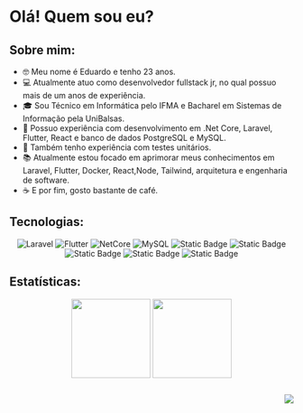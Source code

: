 # Olá! Quem sou eu?

## Sobre mim:
- 🤓 Meu nome é Eduardo e tenho 23 anos.
- 💻 Atualmente atuo como desenvolvedor fullstack jr, no qual possuo mais de um anos de experiência.
- 🎓 Sou Técnico em Informática pelo IFMA e Bacharel em Sistemas de Informação pela UniBalsas.
- 🤯 Possuo experiência com desenvolvimento em .Net Core, Laravel, Flutter, React e banco de dados PostgreSQL e MySQL.
- 🧪 Também tenho experiência com testes unitários.
- 📚 Atualmente estou focado em aprimorar meus conhecimentos em Laravel, Flutter, Docker, React,Node, Tailwind, arquitetura e engenharia de software.
- ☕ E por fim, gosto bastante de café.

## Tecnologias:
<div align="center"> 
  
 ![Laravel](https://img.shields.io/badge/Laravel-orange?style=flat-square&logo=Laravel&logoColor=white&labelColor=%23FF6347&color=%23FF6347)
 ![Flutter](https://img.shields.io/badge/Flutter-blue?style=flat&logo=Flutter&logoColor=white&labelColor=%23007BFF&color=%23007BFF)
 ![NetCore](https://img.shields.io/badge/Core-purple?style=flat&logo=.Net&logoColor=white&labelColor=%238B008B&color=%238B008B)
 ![MySQL](https://img.shields.io/badge/MySQL-cian?style=flat&logo=MySQL&logoColor=white&labelColor=%23007BFF&color=%23007BFF)
 ![Static Badge](https://img.shields.io/badge/PostgreSQL-cian?style=flat&logo=postgresql&logoColor=white&labelColor=%231976D2&color=%231976D2)
 ![Static Badge](https://img.shields.io/badge/Docker-blue?style=flat&logo=Docker)
 ![Static Badge](https://img.shields.io/badge/React-white?style=flat&logo=react&logoColor=white&color=%2361DAFB)
 ![Static Badge](https://img.shields.io/badge/Node.js-%236E57E0?logo=node.js&logoColor=white)
 ![Static Badge](https://img.shields.io/badge/Ubuntu-%23E95420?logo=ubuntu&logoColor=white)


</div>

## Estatísticas:

<div align="center">
  <img height="140cm" align="center" src="https://github-readme-stats.vercel.app/api?username=EduardoGomesSa&show_icons=true&hide=contribs,prs&cache_seconds=86400&theme=dark"/>
  <img height="140cm" align="center" src="https://github-readme-stats.vercel.app/api/top-langs/?username=EduardoGomesSa&layout=compact&theme=dark"/>
</div>

##
<div align="right">
  
  ![](https://komarev.com/ghpvc/?username=EduardoGomesSa&color=79b8ff)
</div>


